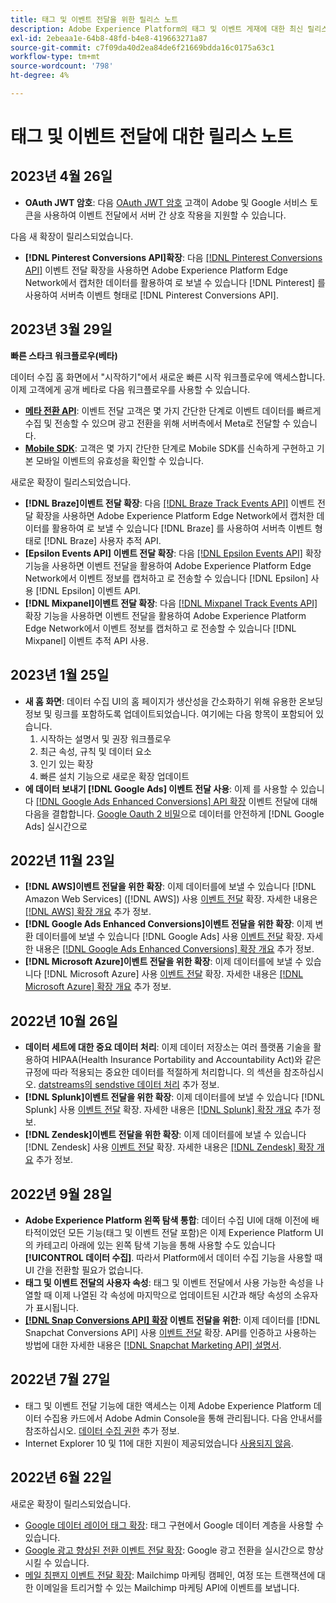 ```yaml
---
title: 태그 및 이벤트 전달을 위한 릴리스 노트
description: Adobe Experience Platform의 태그 및 이벤트 게재에 대한 최신 릴리스 정보입니다.
exl-id: 2ebeaa1e-64b8-48fd-b4e8-419663271a87
source-git-commit: c7f09da40d2ea84de6f21669bdda16c0175a63c1
workflow-type: tm+mt
source-wordcount: '798'
ht-degree: 4%

---
```


# 태그 및 이벤트 전달에 대한 릴리스 노트

## 2023년 4월 26일

* **OAuth JWT 암호**: 다음 [OAuth JWT 암호](https://experienceleague.adobe.com/docs/experience-platform/tags/event-forwarding/secrets.html?lang=en) 고객이 Adobe 및 Google 서비스 토큰을 사용하여 이벤트 전달에서 서버 간 상호 작용을 지원할 수 있습니다.

다음 새 확장이 릴리스되었습니다.

* **[!DNL Pinterest Conversions API]확장**: 다음 [[!DNL Pinterest Conversions API]](https://experienceleague.adobe.com/docs/experience-platform/tags/extensions/server/pinterest/overview.html) 이벤트 전달 확장을 사용하면 Adobe Experience Platform Edge Network에서 캡처한 데이터를 활용하여 로 보낼 수 있습니다 [!DNL Pinterest] 를 사용하여 서버측 이벤트 형태로 [!DNL Pinterest Conversions API].

## 2023년 3월 29일

**빠른 스타크 워크플로우(베타)**

데이터 수집 홈 화면에서 &quot;시작하기&quot;에서 새로운 빠른 시작 워크플로우에 액세스합니다. 이제 고객에게 공개 베타로 다음 워크플로우를 사용할 수 있습니다.
* **[메타 전환 API](https://experienceleague.adobe.com/docs/experience-platform/tags/extensions/server/meta/overview.html?lang=en#quick-start)**: 이벤트 전달 고객은 몇 가지 간단한 단계로 이벤트 데이터를 빠르게 수집 및 전송할 수 있으며 광고 전환을 위해 서버측에서 Meta로 전달할 수 있습니다.
* **[Mobile SDK](https://developer.adobe.com/client-sdks/documentation/)**: 고객은 몇 가지 간단한 단계로 Mobile SDK를 신속하게 구현하고 기본 모바일 이벤트의 유효성을 확인할 수 있습니다.

새로운 확장이 릴리스되었습니다.

* **[!DNL Braze]이벤트 전달 확장**: 다음 [[!DNL Braze Track Events API]](https://experienceleague.adobe.com/docs/experience-platform/tags/extensions/server/braze/overview.html) 이벤트 전달 확장을 사용하면 Adobe Experience Platform Edge Network에서 캡처한 데이터를 활용하여 로 보낼 수 있습니다 [!DNL Braze] 를 사용하여 서버측 이벤트 형태로 [!DNL Braze] 사용자 추적 API.
* **[Epsilon Events API] 이벤트 전달 확장**: 다음 [[!DNL Epsilon Events API]](https://experienceleague.adobe.com/docs/experience-platform/tags/extensions/server/braze/overview.html) 확장 기능을 사용하면 이벤트 전달을 활용하여 Adobe Experience Platform Edge Network에서 이벤트 정보를 캡처하고 로 전송할 수 있습니다 [!DNL Epsilon] 사용 [!DNL Epsilon] 이벤트 API.
* **[!DNL Mixpanel]이벤트 전달 확장**: 다음 [[!DNL Mixpanel Track Events API]](https://experienceleague.adobe.com/docs/experience-platform/tags/extensions/server/braze/overview.html) 확장 기능을 사용하면 이벤트 전달을 활용하여 Adobe Experience Platform Edge Network에서 이벤트 정보를 캡처하고 로 전송할 수 있습니다 [!DNL Mixpanel] 이벤트 추적 API 사용.

## 2023년 1월 25일

* **새 홈 화면**: 데이터 수집 UI의 홈 페이지가 생산성을 간소화하기 위해 유용한 온보딩 정보 및 링크를 포함하도록 업데이트되었습니다. 여기에는 다음 항목이 포함되어 있습니다.
   1. 시작하는 설명서 및 권장 워크플로우
   1. 최근 속성, 규칙 및 데이터 요소
   1. 인기 있는 확장
   1. 빠른 설치 기능으로 새로운 확장 업데이트
* **에 데이터 보내기 [!DNL Google Ads] 이벤트 전달 사용**: 이제 를 사용할 수 있습니다 [[!DNL Google Ads Enhanced Conversions] API 확장](../extensions/server/google-ads-enhanced-conversions/overview.md) 이벤트 전달에 대해 다음을 결합합니다. [Google Oauth 2 비밀](../ui/event-forwarding/secrets.md#google-oauth2)으로 데이터를 안전하게 [!DNL Google Ads] 실시간으로

## 2022년 11월 23일

* **[!DNL AWS]이벤트 전달을 위한 확장**: 이제 데이터를에 보낼 수 있습니다 [!DNL Amazon Web Services] ([!DNL AWS]) 사용 [이벤트 전달](../../tags/ui/event-forwarding/overview.md) 확장. 자세한 내용은 [[!DNL AWS] 확장 개요](../../tags/extensions/server/aws/overview.md) 추가 정보.
* **[!DNL Google Ads Enhanced Conversions]이벤트 전달을 위한 확장**: 이제 변환 데이터를에 보낼 수 있습니다 [!DNL Google Ads] 사용 [이벤트 전달](../../tags/ui/event-forwarding/overview.md) 확장. 자세한 내용은 [[!DNL Google Ads Enhanced Conversions] 확장 개요](../../tags/extensions/server/google-ads-enhanced-conversions/overview.md) 추가 정보.
* **[!DNL Microsoft Azure]이벤트 전달을 위한 확장**: 이제 데이터를에 보낼 수 있습니다 [!DNL Microsoft Azure] 사용 [이벤트 전달](../../tags/ui/event-forwarding/overview.md) 확장. 자세한 내용은 [[!DNL Microsoft Azure] 확장 개요](../../tags/extensions/server/azure/overview.md) 추가 정보.

## 2022년 10월 26일

* **데이터 세트에 대한 중요 데이터 처리**: 이제 데이터 저장소는 여러 플랫폼 기술을 활용하여 HIPAA(Health Insurance Portability and Accountability Act)와 같은 규정에 따라 적용되는 중요한 데이터를 적절하게 처리합니다. 의 섹션을 참조하십시오. [datstreams의 sendstive 데이터 처리](../../edge/datastreams/overview.md#sensitive) 추가 정보.
* **[!DNL Splunk]이벤트 전달을 위한 확장**: 이제 데이터를에 보낼 수 있습니다 [!DNL Splunk] 사용 [이벤트 전달](../ui/event-forwarding/overview.md) 확장. 자세한 내용은 [[!DNL Splunk] 확장 개요](../extensions/server/splunk/overview.md) 추가 정보.
* **[!DNL Zendesk]이벤트 전달을 위한 확장**: 이제 데이터를에 보낼 수 있습니다 [!DNL Zendesk] 사용 [이벤트 전달](../ui/event-forwarding/overview.md) 확장. 자세한 내용은 [[!DNL Zendesk] 확장 개요](../extensions/server/zendesk/overview.md) 추가 정보.

## 2022년 9월 28일

* **Adobe Experience Platform 왼쪽 탐색 통합**: 데이터 수집 UI에 대해 이전에 배타적이었던 모든 기능(태그 및 이벤트 전달 포함)은 이제 Experience Platform UI의 카테고리 아래에 있는 왼쪽 탐색 기능을 통해 사용할 수도 있습니다 **[!UICONTROL 데이터 수집]**. 따라서 Platform에서 데이터 수집 기능을 사용할 때 UI 간을 전환할 필요가 없습니다.
* **태그 및 이벤트 전달의 사용자 속성**: 태그 및 이벤트 전달에서 사용 가능한 속성을 나열할 때 이제 나열된 각 속성에 마지막으로 업데이트된 시간과 해당 속성의 소유자가 표시됩니다.
* **[[!DNL Snap Conversions API] 확장](https://exchange.adobe.com/apps/ec/108550) 이벤트 전달을 위한**: 이제 데이터를 [!DNL Snapchat Conversions API] 사용 [이벤트 전달](../../tags/ui/event-forwarding/overview.md) 확장. API를 인증하고 사용하는 방법에 대한 자세한 내용은 [[!DNL Snapchat Marketing API] 설명서](https://marketingapi.snapchat.com/docs/conversion.html).

## 2022년 7월 27일

* 태그 및 이벤트 전달 기능에 대한 액세스는 이제 Adobe Experience Platform 데이터 수집용 카드에서 Adobe Admin Console을 통해 관리됩니다. 다음 안내서를 참조하십시오. [데이터 수집 권한](../../collection/permissions.md) 추가 정보.
* Internet Explorer 10 및 11에 대한 지원이 제공되었습니다 [사용되지 않음](../ie-deprecation.md).

## 2022년 6월 22일

새로운 확장이 릴리스되었습니다.

* [Google 데이터 레이어 태그 확장](../extensions/client/google-data-layer/overview.md): 태그 구현에서 Google 데이터 계층을 사용할 수 있습니다.
* [Google 광고 향상된 전환 이벤트 전달 확장](https://partners.adobe.com/exchangeprogram/experiencecloud/exchange.details.108630.html): Google 광고 전환을 실시간으로 향상시킬 수 있습니다.
* [메일 침팬지 이벤트 전달 확장](../extensions/server/mailchimp/overview.md): Mailchimp 마케팅 캠페인, 여정 또는 트랜잭션에 대한 이메일을 트리거할 수 있는 Mailchimp 마케팅 API에 이벤트를 보냅니다.